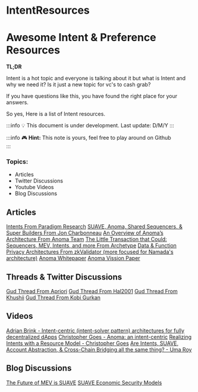 # IntentResources
# Awesome Intent & Preference Resources



**TL;DR**

Intent is a hot topic and everyone is talking about it but what is Intent and why we need it? Is it just a new topic for vc's to cash grab?

If you have questions like this, you have found the right place for your answers.

So yes, Here is a list of Intent resources. 

:::info
:bulb: This document is under development. Last update: D/M/Y
:::


:::info
:video_game: **Hint:** This note is yours, feel free to play around on Github   
:::


### Topics:
* Articles
* Twitter Discussions 
* Youtube Videos
* Blog Discussions



## Articles
[Intents From Paradigm Research](https://www.paradigm.xyz/2023/06/intents)
[SUAVE, Anoma, Shared Sequencers, & Super Builders From Jon Charbonneau](https://dba.mirror.xyz/NTg5FSq1o_YiL_KJrKBOsOkyeiNUPobvZUrLBGceagg)
[An Overview of Anoma’s Architecture From Anoma Team](https://medium.com/anomanetwork/an-overview-of-anoma-s-architecture-26b72e8c9be5)
[The Little Transaction that Could: Sequencers, MEV, Intents, and more From Archetype](https://archetype.mirror.xyz/McPqaV9WVyHhky1AAgGyS6DsZ8O0_OIBtED34sWpcUw)
[Data & Function Privacy Architectures From zkValidator (more focused for Namada's architecture)](https://zkvalidator.com/data-and-function-privacy-architectures/)
[Anoma Whitepaper](https://github.com/anoma/whitepaper/blob/main/whitepaper.pdf
)
[Anoma Vission Paper](https://anoma.net/vision-paper.pdf)
## Threads & Twitter Discussions
[Gud Thread From Apriori](https://twitter.com/apriori0x/status/1660968015616253955)
[Gud Thread From Hal2001](https://twitter.com/hal2001/status/1664683317780676634
)
[Gud Thread From Khushii](https://twitter.com/khushii_w/status/1665537334971072512)
[Gud Thread From Kobi Gurkan](https://twitter.com/khushii_w/status/1665537334971072512)
## Videos
[Adrian Brink - Intent-centric (intent-solver pattern) architectures for fully decentralized dApps](https://www.youtube.com/watch?v=zxTPIvtYaUc&t=1s)
[Christopher Goes - Anoma: an intent-centric](https://www.youtube.com/watch?v=1Krw6-UkM9U)
[Realizing Intents with a Resource Model - Christopher Goes](https://www.youtube.com/watch?v=4Nh4EOpvKMY)
[Are Intents, SUAVE, Account Abstraction, & Cross-Chain Bridging all the same thing? - Uma Roy](https://www.youtube.com/watch?v=G0nFyq9DDPw)
## Blog Discussions
[The Future of MEV is SUAVE](https://collective.flashbots.net/t/the-future-of-mev-is-suave/762/17?u=jon)
[SUAVE Economic Security Models](https://collective.flashbots.net/t/suave-economic-security-models/1070/2)
